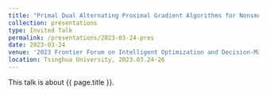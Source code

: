 ```yaml
---
title: "Primal Dual Alternating Proximal Gradient Algorithms for Nonsmooth Nonconvex Minimax Problems with Coupled Linear Constraints"
collection: presentations
type: Invited Talk
permalink: /presentations/2023-03-24-pres
date: 2023-03-24
venue: '2023 Frontier Forum on Intelligent Optimization and Decision-Makinge'
location: Tsinghua University, 2023.03.24-26
---
```


This talk is about {{ page.title }}.
